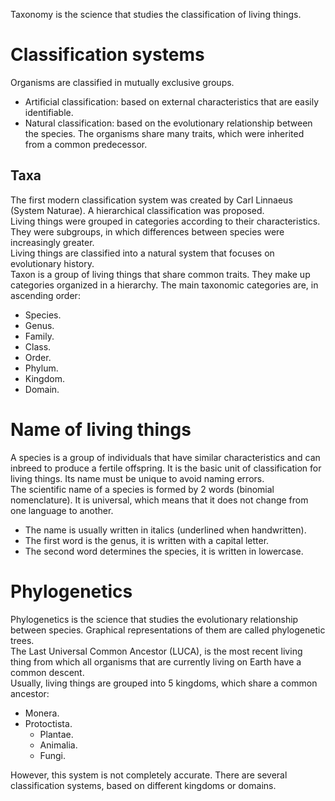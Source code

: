 Taxonomy is the science that studies the classification of living things.

# Classification systems
Organisms are classified in mutually exclusive groups.  
- Artificial classification: based on external characteristics that are easily identifiable.
- Natural classification: based on the evolutionary relationship between the species. The organisms share many traits, which were inherited from a common predecessor.

## Taxa
The first modern classification system was created by Carl Linnaeus (System Naturae). A hierarchical classification was proposed.  
Living things were grouped in categories according to their characteristics. They were subgroups, in which differences between species were increasingly greater.  
Living things are classified into a natural system that focuses on evolutionary history.  
Taxon is a group of living things that share common traits. They make up categories organized in a hierarchy. The main taxonomic categories are, in ascending order:
- Species.
- Genus.
- Family.
- Class.
- Order.
- Phylum.
- Kingdom.
- Domain.

# Name of living things
A species is a group of individuals that have similar characteristics and can inbreed to produce a fertile offspring. It is the basic unit of classification for living things. Its name must be unique to avoid naming errors.  
The scientific name of a species is formed by 2 words (binomial nomenclature). It is universal, which means that it does not change from one language to another.
- The name is usually written in italics (underlined when handwritten).
- The first word is the genus, it is written with a capital letter.
- The second word determines the species, it is written in lowercase.

# Phylogenetics
Phylogenetics is the science that studies the evolutionary relationship between species. Graphical representations of them are called phylogenetic trees.  
The Last Universal Common Ancestor (LUCA), is the most recent living thing from which all organisms that are currently living on Earth have a common descent.  
Usually, living things are grouped into 5 kingdoms, which share a common ancestor:
- Monera.
- Protoctista.
    - Plantae.
    - Animalia.
    - Fungi.

However, this system is not completely accurate. There are several classification systems, based on different kingdoms or domains.